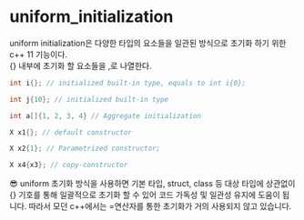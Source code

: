 # uniform_initialization

uniform initialization은 다양한 타입의 요소들을 일관된 방식으로 초기화 하기 위한 c++ 11 기능이다. <br>
{} 내부에 초기화 할 요소들을 ,로 나열한다.

``` c++
int i{}; // initialized built-in type, equals to int i{0};

int j{10}; // initialized built-in type

int a[]{1, 2, 3, 4} // Aggregate initialization

X x1{}; // default constructor

X x2{1}; // Parametrized constructor;

X x4{x3}; // copy-constructor
```

😎 uniform 초기화 방식을 사용하면 기본 타입, struct, class 등 대상 타입에 상관없이 {} 기호를 통해 일괄적으로 초기화 할 수 있어 코드 가독성 및 일관성 유지에 도움이 됩니다. 따라서 모던 c++에서는 =연산자를 통한 초기화가 거의 사용되지 않고 있습니다.
